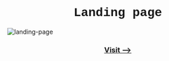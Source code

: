   <h1 align="center" style="font-family:courier;"> Landing page </h1 >
  
  ![landing-page](https://github.com/user-attachments/assets/ef93d86b-04c7-42cc-a12b-8ab9a173dec0)

  <h3 align="center"> <a href="https://vinoddhaware.github.io/PRODIGY_WD_01/"> Visit -->  </a> </h3>
